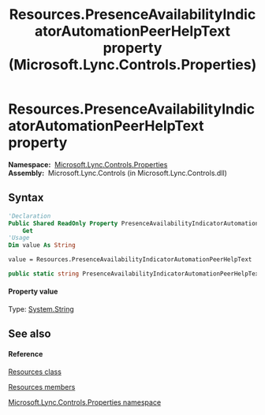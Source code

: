 ﻿---
title: Resources.PresenceAvailabilityIndicatorAutomationPeerHelpText property  (Microsoft.Lync.Controls.Properties)
TOCTitle: 'PresenceAvailabilityIndicatorAutomationPeerHelpText property '
ms:assetid: P:Microsoft.Lync.Controls.Properties.Resources.PresenceAvailabilityIndicatorAutomationPeerHelpText_DI_3_UC_OCS14MrefLyncWPF
ms:mtpsurl: https://msdn.microsoft.com/en-us/library/microsoft.lync.controls.properties.resources.presenceavailabilityindicatorautomationpeerhelptext_di_3_uc_ocs14mreflyncwpf(v=office.15)
ms:contentKeyID: 48596753
ms.date: 07/28/2014
mtps_version: v=office.15
f1_keywords:
- Microsoft.Lync.Controls.Properties.Resources.PresenceAvailabilityIndicatorAutomationPeerHelpText
dev_langs:
- CSharp
- JScript
- VB
- other
---

# Resources.PresenceAvailabilityIndicatorAutomationPeerHelpText property

**Namespace:**  [Microsoft.Lync.Controls.Properties](microsoft-lync-controls-properties-namespace_1.md)  
**Assembly:**  Microsoft.Lync.Controls (in Microsoft.Lync.Controls.dll)

## Syntax

``` vb
'Declaration
Public Shared ReadOnly Property PresenceAvailabilityIndicatorAutomationPeerHelpText As String
    Get
'Usage
Dim value As String

value = Resources.PresenceAvailabilityIndicatorAutomationPeerHelpText
```

``` csharp
public static string PresenceAvailabilityIndicatorAutomationPeerHelpText { get; }
```

#### Property value

Type: [System.String](http://msdn2.microsoft.com/en-us/library/s1wwdcbf)  

## See also

#### Reference

[Resources class](resources-class-microsoft-lync-controls-properties_1.md)

[Resources members](resources-members-microsoft-lync-controls-properties_1.md)

[Microsoft.Lync.Controls.Properties namespace](microsoft-lync-controls-properties-namespace_1.md)

